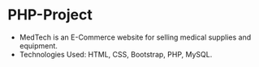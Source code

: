 # PHP-Project

- MedTech is an E-Commerce website for selling medical
supplies and equipment.
- Technologies Used: HTML, CSS, Bootstrap, PHP, MySQL.
